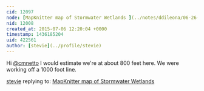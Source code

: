 ```yaml
---
cid: 12097
node: [MapKnitter map of Stormwater Wetlands ](../notes/ddileona/06-26-2015/mapknitter-map-of-stormwater-wetlands)
nid: 12008
created_at: 2015-07-06 12:20:04 +0000
timestamp: 1436185204
uid: 422561
author: [stevie](../profile/stevie)
---
```


Hi [@cmnetto](/profile/cmnetto) I would estimate we're at about 800 feet here. We were working off a 1000 foot line.

[stevie](../profile/stevie) replying to: [MapKnitter map of Stormwater Wetlands ](../notes/ddileona/06-26-2015/mapknitter-map-of-stormwater-wetlands)

